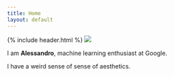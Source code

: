 ```yaml
---
title: Home
layout: default
---
```

{% include header.html %}
<img src="/assets/images/technomancers.gif">
<p>I am <b>Alessandro</b>, machine learning enthusiast at Google.</p>
<p>I have a weird sense of sense of aesthetics.</p>